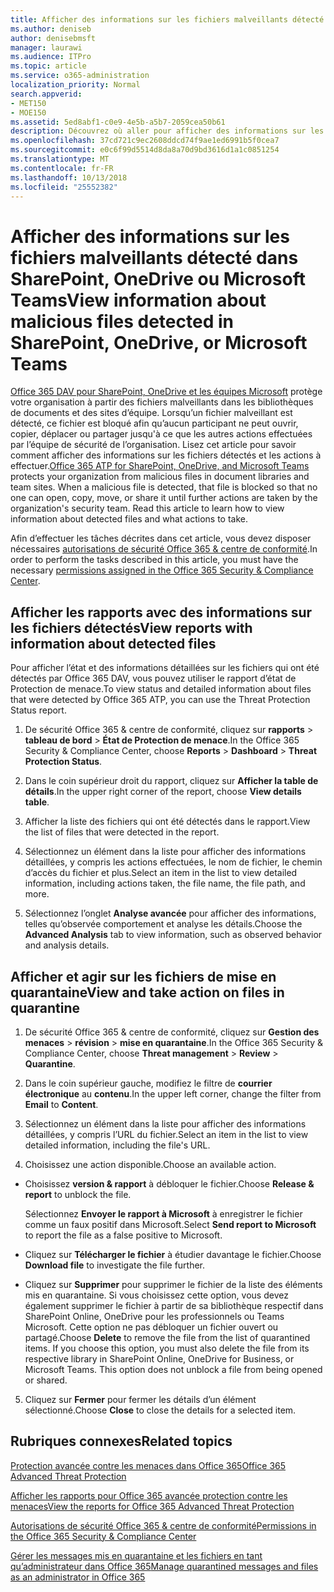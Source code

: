 ```yaml
---
title: Afficher des informations sur les fichiers malveillants détecté dans SharePoint, OneDrive ou Microsoft Teams
ms.author: deniseb
author: denisebmsft
manager: laurawi
ms.audience: ITPro
ms.topic: article
ms.service: o365-administration
localization_priority: Normal
search.appverid:
- MET150
- MOE150
ms.assetid: 5ed8abf1-c0e9-4e5b-a5b7-2059cea50b61
description: Découvrez où aller pour afficher des informations sur les fichiers malveillants détecté dans SharePoint, OneDrive ou équipes et comment effectuer une action sur ces fichiers.
ms.openlocfilehash: 37cd721c9ec2608ddcd74f9ae1ed6991b5f0cea7
ms.sourcegitcommit: e0c6f99d5514d8da8a70d9bd3616d1a1c0851254
ms.translationtype: MT
ms.contentlocale: fr-FR
ms.lasthandoff: 10/13/2018
ms.locfileid: "25552382"
---
```

# <a name="view-information-about-malicious-files-detected-in-sharepoint-onedrive-or-microsoft-teams"></a><span data-ttu-id="1734b-103">Afficher des informations sur les fichiers malveillants détecté dans SharePoint, OneDrive ou Microsoft Teams</span><span class="sxs-lookup"><span data-stu-id="1734b-103">View information about malicious files detected in SharePoint, OneDrive, or Microsoft Teams</span></span>

<span data-ttu-id="1734b-p101">[Office 365 DAV pour SharePoint, OneDrive et les équipes Microsoft](atp-for-spo-odb-and-teams.md) protège votre organisation à partir des fichiers malveillants dans les bibliothèques de documents et des sites d’équipe. Lorsqu’un fichier malveillant est détecté, ce fichier est bloqué afin qu’aucun participant ne peut ouvrir, copier, déplacer ou partager jusqu'à ce que les autres actions effectuées par l’équipe de sécurité de l’organisation. Lisez cet article pour savoir comment afficher des informations sur les fichiers détectés et les actions à effectuer.</span><span class="sxs-lookup"><span data-stu-id="1734b-p101">[Office 365 ATP for SharePoint, OneDrive, and Microsoft Teams](atp-for-spo-odb-and-teams.md) protects your organization from malicious files in document libraries and team sites. When a malicious file is detected, that file is blocked so that no one can open, copy, move, or share it until further actions are taken by the organization's security team. Read this article to learn how to view information about detected files and what actions to take.</span></span> 

<span data-ttu-id="1734b-107">Afin d’effectuer les tâches décrites dans cet article, vous devez disposer nécessaires [autorisations de sécurité Office 365 &amp; centre de conformité](permissions-in-the-security-and-compliance-center.md).</span><span class="sxs-lookup"><span data-stu-id="1734b-107">In order to perform the tasks described in this article, you must have the necessary [permissions assigned in the Office 365 Security &amp; Compliance Center](permissions-in-the-security-and-compliance-center.md).</span></span> 
  
## <a name="view-reports-with-information-about-detected-files"></a><span data-ttu-id="1734b-108">Afficher les rapports avec des informations sur les fichiers détectés</span><span class="sxs-lookup"><span data-stu-id="1734b-108">View reports with information about detected files</span></span>

<span data-ttu-id="1734b-109">Pour afficher l’état et des informations détaillées sur les fichiers qui ont été détectés par Office 365 DAV, vous pouvez utiliser le rapport d’état de Protection de menace.</span><span class="sxs-lookup"><span data-stu-id="1734b-109">To view status and detailed information about files that were detected by Office 365 ATP, you can use the Threat Protection Status report.</span></span>
  
1. <span data-ttu-id="1734b-110">De sécurité Office 365 &amp; centre de conformité, cliquez sur **rapports** \> **tableau de bord** \> **État de Protection de menace**.</span><span class="sxs-lookup"><span data-stu-id="1734b-110">In the Office 365 Security &amp; Compliance Center, choose **Reports** \> **Dashboard** \> **Threat Protection Status**.</span></span>
    
2. <span data-ttu-id="1734b-111">Dans le coin supérieur droit du rapport, cliquez sur **Afficher la table de détails**.</span><span class="sxs-lookup"><span data-stu-id="1734b-111">In the upper right corner of the report, choose **View details table**.</span></span>
    
3. <span data-ttu-id="1734b-112">Afficher la liste des fichiers qui ont été détectés dans le rapport.</span><span class="sxs-lookup"><span data-stu-id="1734b-112">View the list of files that were detected in the report.</span></span>
    
4. <span data-ttu-id="1734b-113">Sélectionnez un élément dans la liste pour afficher des informations détaillées, y compris les actions effectuées, le nom de fichier, le chemin d’accès du fichier et plus.</span><span class="sxs-lookup"><span data-stu-id="1734b-113">Select an item in the list to view detailed information, including actions taken, the file name, the file path, and more.</span></span>
    
5. <span data-ttu-id="1734b-114">Sélectionnez l’onglet **Analyse avancée** pour afficher des informations, telles qu’observée comportement et analyse les détails.</span><span class="sxs-lookup"><span data-stu-id="1734b-114">Choose the **Advanced Analysis** tab to view information, such as observed behavior and analysis details.</span></span> 
  
## <a name="view-and-take-action-on-files-in-quarantine"></a><span data-ttu-id="1734b-115">Afficher et agir sur les fichiers de mise en quarantaine</span><span class="sxs-lookup"><span data-stu-id="1734b-115">View and take action on files in quarantine</span></span>

1. <span data-ttu-id="1734b-116">De sécurité Office 365 &amp; centre de conformité, cliquez sur **Gestion des menaces** \> **révision** \> **mise en quarantaine**.</span><span class="sxs-lookup"><span data-stu-id="1734b-116">In the Office 365 Security &amp; Compliance Center, choose **Threat management** \> **Review** \> **Quarantine**.</span></span>
    
2. <span data-ttu-id="1734b-117">Dans le coin supérieur gauche, modifiez le filtre de **courrier électronique** au **contenu**.</span><span class="sxs-lookup"><span data-stu-id="1734b-117">In the upper left corner, change the filter from **Email** to **Content**.</span></span>
    
3. <span data-ttu-id="1734b-118">Sélectionnez un élément dans la liste pour afficher des informations détaillées, y compris l’URL du fichier.</span><span class="sxs-lookup"><span data-stu-id="1734b-118">Select an item in the list to view detailed information, including the file's URL.</span></span>
    
4. <span data-ttu-id="1734b-119">Choisissez une action disponible.</span><span class="sxs-lookup"><span data-stu-id="1734b-119">Choose an available action.</span></span>
    
  - <span data-ttu-id="1734b-120">Choisissez **version &amp; rapport** à débloquer le fichier.</span><span class="sxs-lookup"><span data-stu-id="1734b-120">Choose **Release &amp; report** to unblock the file.</span></span> 
    
    <span data-ttu-id="1734b-121">Sélectionnez **Envoyer le rapport à Microsoft** à enregistrer le fichier comme un faux positif dans Microsoft.</span><span class="sxs-lookup"><span data-stu-id="1734b-121">Select **Send report to Microsoft** to report the file as a false positive to Microsoft.</span></span> 
    
  - <span data-ttu-id="1734b-122">Cliquez sur **Télécharger le fichier** à étudier davantage le fichier.</span><span class="sxs-lookup"><span data-stu-id="1734b-122">Choose **Download file** to investigate the file further.</span></span> 
    
  - <span data-ttu-id="1734b-p102">Cliquez sur **Supprimer** pour supprimer le fichier de la liste des éléments mis en quarantaine. Si vous choisissez cette option, vous devez également supprimer le fichier à partir de sa bibliothèque respectif dans SharePoint Online, OneDrive pour les professionnels ou Teams Microsoft. Cette option ne pas débloquer un fichier ouvert ou partagé.</span><span class="sxs-lookup"><span data-stu-id="1734b-p102">Choose **Delete** to remove the file from the list of quarantined items. If you choose this option, you must also delete the file from its respective library in SharePoint Online, OneDrive for Business, or Microsoft Teams. This option does not unblock a file from being opened or shared.</span></span> 
    
5. <span data-ttu-id="1734b-126">Cliquez sur **Fermer** pour fermer les détails d’un élément sélectionné.</span><span class="sxs-lookup"><span data-stu-id="1734b-126">Choose **Close** to close the details for a selected item.</span></span> 
  
## <a name="related-topics"></a><span data-ttu-id="1734b-127">Rubriques connexes</span><span class="sxs-lookup"><span data-stu-id="1734b-127">Related topics</span></span>

[<span data-ttu-id="1734b-128">Protection avancée contre les menaces dans Office 365</span><span class="sxs-lookup"><span data-stu-id="1734b-128">Office 365 Advanced Threat Protection</span></span>](office-365-atp.md)
  
[<span data-ttu-id="1734b-129">Afficher les rapports pour Office 365 avancée protection contre les menaces</span><span class="sxs-lookup"><span data-stu-id="1734b-129">View the reports for Office 365 Advanced Threat Protection</span></span>](view-reports-for-atp.md)
  
[<span data-ttu-id="1734b-130">Autorisations de sécurité Office 365 &amp; centre de conformité</span><span class="sxs-lookup"><span data-stu-id="1734b-130">Permissions in the Office 365 Security &amp; Compliance Center</span></span>](permissions-in-the-security-and-compliance-center.md)

[<span data-ttu-id="1734b-131">Gérer les messages mis en quarantaine et les fichiers en tant qu’administrateur dans Office 365</span><span class="sxs-lookup"><span data-stu-id="1734b-131">Manage quarantined messages and files as an administrator in Office 365</span></span>](manage-quarantined-messages-and-files.md)
  

